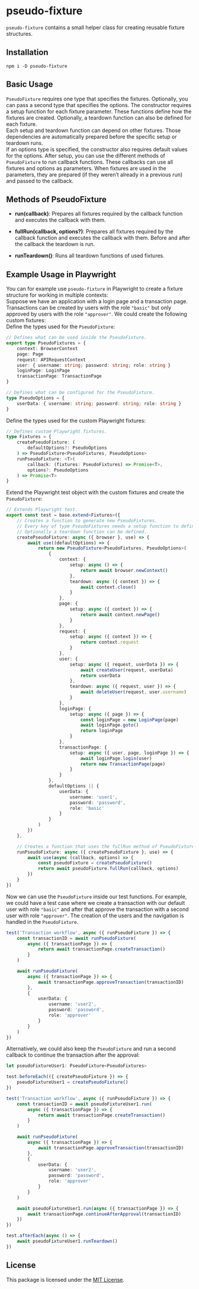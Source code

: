 # pseudo-fixture

`pseudo-fixture` contains a small helper class for creating reusable fixture structures.

## Installation

```
npm i -D pseudo-fixture
```

## Basic Usage

`PseudoFixture` requires one type that specifies the fixtures. Optionally, you can pass a second type that specifies the options. The constructor requires a setup function for each fixture parameter. These functions define how the fixtures are created. Optionally, a teardown function can also be defined for each fixture.\
Each setup and teardown function can depend on other fixtures. Those dependencies are automatically prepared before the specific setup or teardown runs.\
If an options type is specified, the constructor also requires default values for the options. After setup, you can use the different methods of `PseudoFixture` to run callback functions. These callbacks can use all fixtures and options as parameters. When fixtures are used in the parameters, they are prepared (if they weren’t already in a previous run) and passed to the callback.

## Methods of PseudoFixture

- **run(callback)**: Prepares all fixtures required by the callback function and executes the callback with them.

- **fullRun(callback, options?)**: Prepares all fixtures required by the callback function and executes the callback with them. Before and after the callback the teardown is run.

- **runTeardown()**: Runs all teardown functions of used fixtures.

## Example Usage in Playwright

You can for example use `pseudo-fixture` in Playwright to create a fixture structure for working in multiple contexts:\
Suppose we have an application with a login page and a transaction page. Transactions can be created by users with the role `"basic"` but only approved by users with the role `"approver"`.
We could create the following custom fixtures:\
Define the types used for the `PseudoFixture`:

```ts
// Defines what can be used inside the PseudoFixture.
export type PseudoFixtures = {
    context: BrowserContext
    page: Page
    request: APIRequestContext
    user: { username: string; password: string; role: string }
    loginPage: LoginPage
    transactionPage: TransactionPage
}

// Defines what can be configured for the PseudoFixture.
type PseudoOptions = {
    userData: { username: string; password: string; role: string }
}
```

Define the types used for the custom Playwright fixtures:

```ts
// Defines custom Playwright fixtures.
type Fixtures = {
    createPseudoFixture: (
        defaultOptions?: PseudoOptions
    ) => PseudoFixture<PseudoFixtures, PseudoOptions>
    runPseudoFixture: <T>(
        callback: (fixtures: PseudoFixtures) => Promise<T>,
        options?: PseudoOptions
    ) => Promise<T>
}
```

Extend the Playwright test object with the custom fixtures and create the `PseudoFixture`:

```ts
// Extends Playwright test.
export const test = base.extend<Fixtures>({
    // Creates a function to generate new PseudoFixtures.
    // Every key of type PseudoFixtures needs a setup function to define how the data is created.
    // Optionally a teardown function can be defined.
    createPseudoFixture: async ({ browser }, use) => {
        await use((defaultOptions) => {
            return new PseudoFixture<PseudoFixtures, PseudoOptions>(
                {
                    context: {
                        setup: async () => {
                            return await browser.newContext()
                        },
                        teardown: async ({ context }) => {
                            await context.close()
                        }
                    },
                    page: {
                        setup: async ({ context }) => {
                            return await context.newPage()
                        }
                    },
                    request: {
                        setup: async ({ context }) => {
                            return context.request
                        }
                    },
                    user: {
                        setup: async ({ request, userData }) => {
                            await createUser(request, userData)
                            return userData
                        },
                        teardown: async ({ request, user }) => {
                            await deleteUser(request, user.username)
                        }
                    },
                    loginPage: {
                        setup: async ({ page }) => {
                            const loginPage = new LoginPage(page)
                            await loginPage.goto()
                            return loginPage
                        }
                    },
                    transactionPage: {
                        setup: async ({ user, page, loginPage }) => {
                            await loginPage.login(user)
                            return new TransactionPage(page)
                        }
                    }
                },
                defaultOptions || {
                    userData: {
                        username: 'user1',
                        password: 'password',
                        role: 'basic'
                    }
                }
            )
        })
    },

    // Creates a function that uses the fullRun method of PseudoFixture to run the callback and the teardown with the specified options.
    runPseudoFixture: async ({ createPseudoFixture }, use) => {
        await use(async (callback, options) => {
            const pseudoFixture = createPseudoFixture()
            return await pseudoFixture.fullRun(callback, options)
        })
    }
})
```

Now we can use the `PseudoFixture` inside our test functions. For example, we could have a test case where we create a transaction with our default user with role `"basic"` and after that approve the transaction with a second user with role `"approver"`. The creation of the users and the navigation is handled in the `PseudoFixture`.

```ts
test('Transaction workflow', async ({ runPseudoFixture }) => {
    const transactionID = await runPseudoFixture(
        async ({ transactionPage }) => {
            return await transactionPage.createTransaction()
        }
    )

    await runPseudoFixture(
        async ({ transactionPage }) => {
            await transactionPage.approveTransaction(transactionID)
        },
        {
            userData: {
                username: 'user2',
                password: 'password',
                role: 'approver'
            }
        }
    )
})
```

Alternatively, we could also keep the `PseudoFixture` and run a second callback to continue the transaction after the approval:

```ts
let pseudoFixtureUser1: PseudoFixture<PseudoFixtures>

test.beforeEach(({ createPseudoFixture }) => {
    pseudoFixtureUser1 = createPseudoFixture()
})

test('Transaction workflow', async ({ runPseudoFixture }) => {
    const transactionID = await pseudoFixtureUser1.run(
        async ({ transactionPage }) => {
            return await transactionPage.createTransaction()
        }
    )

    await runPseudoFixture(
        async ({ transactionPage }) => {
            await transactionPage.approveTransaction(transactionID)
        },
        {
            userData: {
                username: 'user2',
                password: 'password',
                role: 'approver'
            }
        }
    )

    await pseudoFixtureUser1.run(async ({ transactionPage }) => {
        await transactionPage.continueAfterApproval(transactionID)
    })
})

test.afterEach(async () => {
    await pseudoFixtureUser1.runTeardown()
})
```

## License

This package is licensed under the [MIT License](./LICENSE).
